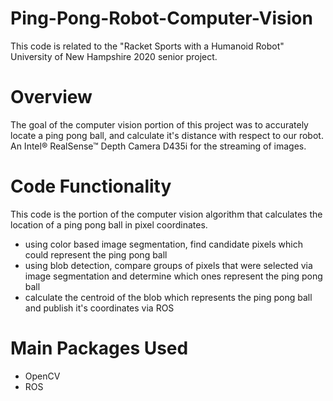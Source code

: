 # Ping-Pong-Robot-Computer-Vision
This code is related to the "Racket Sports with a Humanoid Robot" University of New Hampshire 2020 senior project.

# Overview
The goal of the computer vision portion of this project was to accurately locate a ping pong ball, and calculate it's distance with respect to our robot. An Intel® RealSense™ Depth Camera D435i for the streaming of images.

# Code Functionality
This code is the portion of the computer vision algorithm that calculates the location of a ping pong ball in pixel coordinates.
- using color based image segmentation, find candidate pixels which could represent the ping pong ball 
- using blob detection, compare groups of pixels that were selected via image segmentation and determine which ones represent the ping pong ball
- calculate the centroid of the blob which represents the ping pong ball and publish it's coordinates via ROS 

# Main Packages Used
- OpenCV
- ROS
